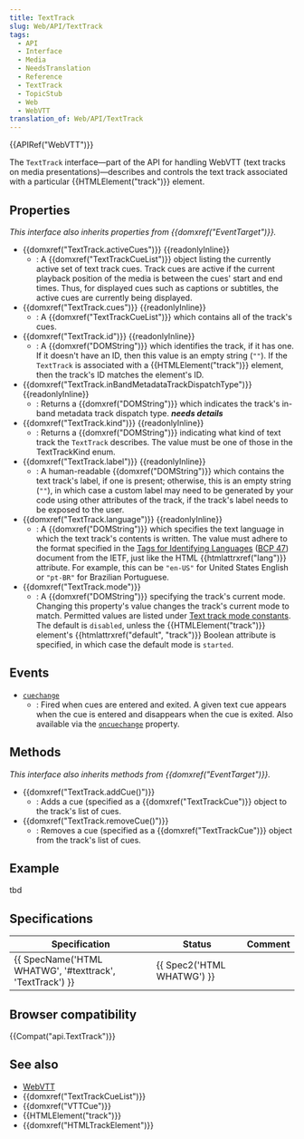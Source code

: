 ```yaml
---
title: TextTrack
slug: Web/API/TextTrack
tags:
  - API
  - Interface
  - Media
  - NeedsTranslation
  - Reference
  - TextTrack
  - TopicStub
  - Web
  - WebVTT
translation_of: Web/API/TextTrack
---
```


{{APIRef("WebVTT")}}

The `TextTrack` interface—part of the API for handling WebVTT (text tracks on media presentations)—describes and controls the text track associated with a particular {{HTMLElement("track")}} element.

## Properties

_This interface also inherits properties from {{domxref("EventTarget")}}._

- {{domxref("TextTrack.activeCues")}} {{readonlyInline}}
  - : A {{domxref("TextTrackCueList")}} object listing the currently active set of text track cues. Track cues are active if the current playback position of the media is between the cues' start and end times. Thus, for displayed cues such as captions or subtitles, the active cues are currently being displayed.
- {{domxref("TextTrack.cues")}} {{readonlyInline}}
  - : A {{domxref("TextTrackCueList")}} which contains all of the track's cues.
- {{domxref("TextTrack.id")}} {{readonlyInline}}
  - : A {{domxref("DOMString")}} which identifies the track, if it has one. If it doesn't have an ID, then this value is an empty string (`""`). If the `TextTrack` is associated with a {{HTMLElement("track")}} element, then the track's ID matches the element's ID.
- {{domxref("TextTrack.inBandMetadataTrackDispatchType")}} {{readonlyInline}}
  - : Returns a {{domxref("DOMString")}} which indicates the track's in-band metadata track dispatch type. _**needs details**_
- {{domxref("TextTrack.kind")}} {{readonlyInline}}
  - : Returns a {{domxref("DOMString")}} indicating what kind of text track the `TextTrack` describes. The value must be one of those in the TextTrackKind enum.
- {{domxref("TextTrack.label")}} {{readonlyInline}}
  - : A human-readable {{domxref("DOMString")}} which contains the text track's label, if one is present; otherwise, this is an empty string (`""`), in which case a custom label may need to be generated by your code using other attributes of the track, if the track's label needs to be exposed to the user.
- {{domxref("TextTrack.language")}} {{readonlyInline}}
  - : A {{domxref("DOMString")}} which specifies the text language in which the text track's contents is written. The value must adhere to the format specified in the [Tags for Identifying Languages](https://tools.ietf.org/html/bcp47) ([BCP 47](https://tools.ietf.org/html/bcp47)) document from the IETF, just like the HTML {{htmlattrxref("lang")}} attribute. For example, this can be `"en-US"` for United States English or `"pt-BR"` for Brazilian Portuguese.
- {{domxref("TextTrack.mode")}}
  - : A {{domxref("DOMString")}} specifying the track's current mode. Changing this property's value changes the track's current mode to match. Permitted values are listed under [Text track mode constants](/es/docs/Web/API/TextTrack/mode#Text_track_mode_constants). The default is `disabled`, unless the {{HTMLElement("track")}} element's {{htmlattrxref("default", "track")}} Boolean attribute is specified, in which case the default mode is `started`.

## Events

- [`cuechange`](/en-US/docs/Web/API/TextTrack/cuechange_event)
  - : Fired when cues are entered and exited. A given text cue appears when the cue is entered and disappears when the cue is exited.
    Also available via the [`oncuechange`](/en-US/docs/Web/API/GlobalEventHandlers/oncuechange) property.

## Methods

_This interface also inherits methods from {{domxref("EventTarget")}}._

- {{domxref("TextTrack.addCue()")}}
  - : Adds a cue (specified as a {{domxref("TextTrackCue")}} object to the track's list of cues.
- {{domxref("TextTrack.removeCue()")}}
  - : Removes a cue (specified as a {{domxref("TextTrackCue")}} object from the track's list of cues.

<!---->

## Example

tbd

## Specifications

| Specification                                                                | Status                               | Comment |
| ---------------------------------------------------------------------------- | ------------------------------------ | ------- |
| {{ SpecName('HTML WHATWG', '#texttrack', 'TextTrack') }} | {{ Spec2('HTML WHATWG') }} |         |

## Browser compatibility

{{Compat("api.TextTrack")}}

## See also

- [WebVTT](/es/docs/Web/API/WebVTT_API)
- {{domxref("TextTrackCueList")}}
- {{domxref("VTTCue")}}
- {{HTMLElement("track")}}
- {{domxref("HTMLTrackElement")}}
